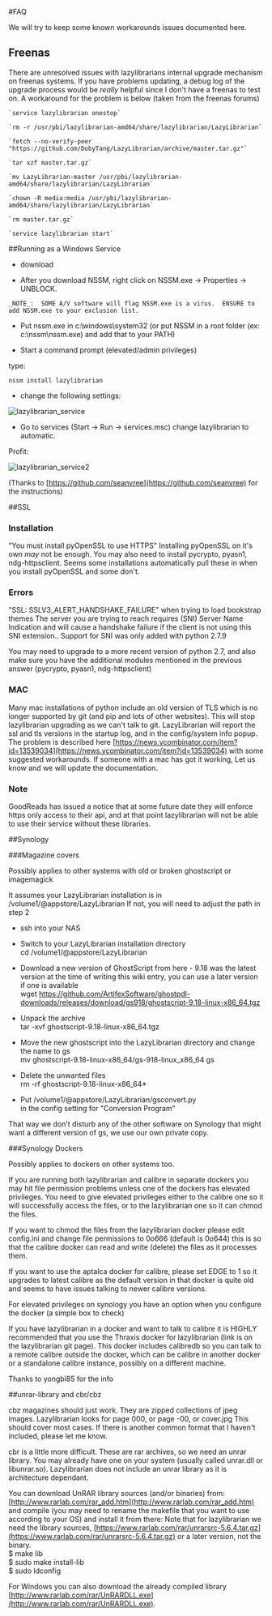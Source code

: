 #FAQ

We will try to keep some known workarounds issues documented here.

## Freenas

There are unresolved issues with lazylibrarians internal upgrade mechanism on freenas systems. If you have problems updating, a debug log of the upgrade process would be _really_ helpful since I don't have a freenas to test on. A workaround for the problem is below (taken from the freenas forums)

```
`service lazylibrarian onestop`

`rm -r /usr/pbi/lazylibrarian-amd64/share/lazylibrarian/LazyLibrarian`

`fetch --no-verify-peer "https://github.com/DobyTang/LazyLibrarian/archive/master.tar.gz"`

`tar xzf master.tar.gz`

`mv LazyLibrarian-master /usr/pbi/lazylibrarian-amd64/share/lazylibrarian/LazyLibrarian`

`chown -R media:media /usr/pbi/lazylibrarian-amd64/share/lazylibrarian/LazyLibrarian`

`rm master.tar.gz`

`service lazylibrarian start`
```

##Running as a Windows Service

* download [](https://nssm.cc/download)

* After you download NSSM, right click on NSSM.exe -> Properties -> UNBLOCK. 

```
_NOTE_:  SOME A/V software will flag NSSM.exe is a virus.  ENSURE to add NSSM.exe to your exclusion list. 
```

* Put nssm.exe in c:\windows\system32 (or put NSSM in a root folder (ex: c:\nssm\nssm.exe) and add that to your PATH)

* Start a command prompt (elevated/admin privileges)

type:  

```
nssm install lazylibrarian
```

* change the following settings:

![lazylibrarian_service](/assets/screenshots/lazylib_service1.png)

* Go to services (Start -> Run -> services.msc) change lazylibrarian to automatic. 

Profit:

![lazylibrarian_service2](/assets/screenshots/lazylib_service.png)

(Thanks to [https://github.com/seanvree](https://github.com/seanvree) for the instructions)


##SSL


### Installation
"You must install pyOpenSSL to use HTTPS"
Installing pyOpenSSL on it's own _may_ not be enough. You may also need to install pycrypto, pyasn1, ndg-httpsclient. Seems some installations automatically pull these in when you install pyOpenSSL and some don't.

### Errors
"SSL: SSLV3_ALERT_HANDSHAKE_FAILURE" when trying to load bookstrap themes
The server you are trying to reach requires (SNI) Server Name Indication and will cause a handshake failure if the client is not using this SNI extension.. Support for SNI was only added with python 2.7.9

You may need to upgrade to a more recent version of python 2.7, and also make sure you have the additional modules mentioned in the previous answer (pycrypto, pyasn1, ndg-httpsclient)

### MAC
Many mac installations of python include an old version of TLS which is no longer supported by git (and pip and lots of other websites). This will stop lazylibrarian upgrading as we can't talk to git. 
LazyLibrarian will report the ssl and tls versions in the startup log, and in the config/system info popup. 
The problem is described here [https://news.ycombinator.com/item?id=13539034](https://news.ycombinator.com/item?id=13539034) with some suggested workarounds. If someone with a mac has got it working, Let us know and we will update the documentation.

### Note
GoodReads has issued a notice that at some future date they will enforce https only access to their api, and at that point lazylibrarian will not be able to use their service without these libraries. 

##Synology

###Magazine covers

Possibly applies to other systems with old or broken ghostscript or imagemagick
 
It assumes your LazyLibrarian installation is in /volume1/@appstore/LazyLibrarian
If not, you will need to adjust the path in step 2

* ssh into your NAS

* Switch to your LazyLibrarian installation directory  
     cd /volume1/@appstore/LazyLibrarian

* Download  a new version of GhostScript from here - 9.18 was the latest version at the time of writing this wiki entry, you can use a later version if one is available  
     wget https://github.com/ArtifexSoftware/ghostpdl-downloads/releases/download/gs918/ghostscript-9.18-linux-x86_64.tgz

* Unpack the archive  
     tar -xvf ghostscript-9.18-linux-x86_64.tgz

* Move the new ghostscript into the LazyLibrarian directory and change the name to gs  
     mv ghostscript-9.18-linux-x86_64/gs-918-linux_x86_64    gs

* Delete the unwanted files  
     rm -rf ghostscript-9.18-linux-x86_64*

* Put /volume1/@appstore/LazyLibrarian/gsconvert.py  
      in the config setting for "Conversion Program"

That way we don't disturb any of the other software on Synology that
might want a different version of gs, we use our own private copy.

###Synology Dockers

Possibly applies to dockers on other systems too.  

If you are running both lazylibrarian and calibre in separate dockers you may hit file permission problems unless one of the dockers has elevated privileges. You need to give elevated privileges either to the calibre one so it will successfully access the files, or to the lazylibrarian one so it can chmod the files.

If you want to chmod the files from the lazylibrarian docker please edit config.ini and change file permissions to 0o666 (default is 0o644) this is so that the calibre docker can read and write (delete) the files as it processes them.  

If you want to use the aptalca docker for calibre, please set EDGE to 1 so it upgrades to latest calibre as the default version in that docker is quite old and seems to have issues talking to newer calibre versions.  

For elevated privileges on synology you have an option when you configure the docker (a simple box to check)  

If you have lazylibrarian in a docker and want to talk to calibre it is HIGHLY recommended that you use the Thraxis docker for lazylibrarian (link is on the lazylibrarian git page). This docker includes calibredb so you can talk to a remote calibre outside the docker, which can be calibre in another docker or a standalone calibre instance, possibly on a different machine.  

Thanks to yongbi85 for the info

##unrar-library and cbr/cbz

cbz magazines should just work. They are zipped collections of jpeg images. Lazylibrarian looks for page 000, or page -00, or cover.jpg   This should cover most cases. If there is another common format that I haven't included, please let me know.

cbr is a little more difficult. These are rar archives, so we need an unrar library. You may already have one on your system (usually called unrar.dll or libunrar.so). Lazylibrarian does not include an unrar library as it is architecture dependant.

You can download UnRAR library sources (and/or binaries) from:
[http://www.rarlab.com/rar_add.htm](http://www.rarlab.com/rar_add.htm)
and compile (you may need to rename the makefile that you want to use according to your OS) and install it from there: Note that for lazylibrarian we need the library sources, [https://www.rarlab.com/rar/unrarsrc-5.6.4.tar.gz](https://www.rarlab.com/rar/unrarsrc-5.6.4.tar.gz)
or a later version, not the binary.  
    $ make lib  
    $ sudo make install-lib  
    $ sudo ldconfig

For Windows you can also download the already compiled library [http://www.rarlab.com/rar/UnRARDLL.exe](http://www.rarlab.com/rar/UnRARDLL.exe).
